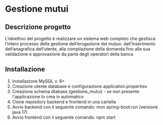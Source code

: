 

# Gestione mutui

## Descrizione progetto
L’obiettivo del progetto è realizzare un sistema web completo che 
gestisca l’intero processo della gestione dell’erogazione del mutuo: 
dall’inserimento dell’anagrafica dell’utente, alla compilazione della 
domanda fino alla sua validazione e approvazione da parte degli operatori 
della banca

## Installazione

1. Installazione MySQL v. 8+ 
2. Creazione utente database e configurazione application.properties
3. Creazione schema dtabase (gestione_mutui) - se non presente l'applicazione lo crea in automatico
4. Clone repository backend e frontend in una cartella
5. Avvio backend con il seguente comando: mvn spring-boot:run (versione java 17)
6. Avvio frontend con il seguente comando: npm start
